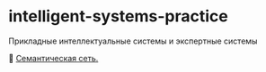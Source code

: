 # intelligent-systems-practice
Прикладные интеллектуальные системы и экспертные системы

📁 [Семантическая сеть.](/semantic.png)
